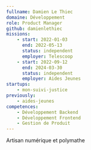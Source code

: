 ```yaml
---
fullname: Damien Le Thiec
domaine: Développement
role: Product Manager
github: damienlethiec
missions:
    - start: 2022-01-03
      end: 2022-05-13
      status: independent
      employer: Telescoop
    - start: 2022-09-12
      end: 2024-03-30
      status: independent
      employer: Aides Jeunes
startups:
    - mon-suivi-justice
previously:
    - aides-jeunes
competences:
    - Développement Backend
    - Développement Frontend
    - Gestion de Produit
---
```


Artisan numérique et polymathe
